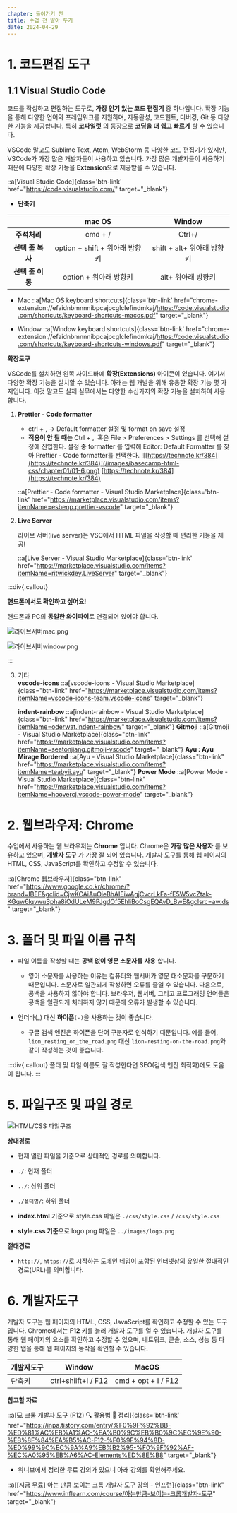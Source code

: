 ```yaml
---
chapter: 들어가기 전
title: 수업 전 알아 두기
date: 2024-04-29
---
```


# 1. 코드편집 도구

## 1.1 Visual Studio Code

코드를 작성하고 편집하는 도구로, **가장 인기 있는 코드 편집기** 중 하나입니다. 확장 기능을 통해 다양한 언어와 프레임워크를 지원하며, 자동완성, 코드힌트, 디버깅, Git 등 다양한 기능을 제공합니다. 특히 **코파일럿** 의 등장으로 **코딩을 더 쉽고 빠르게** 할 수 있습니다.

VSCode 말고도 Sublime Text, Atom, WebStorm 등 다양한 코드 편집기가 있지만, VSCode가 가장 많은 개발자들이 사용하고 있습니다. 가장 많은 개발자들이 사용하기 때문에 다양한 확장 기능을 **Extension**으로 제공받을 수 있습니다.

::a[Visual Studio Code]{class='btn-link' href="https://code.visualstudio.com/" target="\_blank"}

- **단축키**

|                  |             mac OS             |           Window           |
| :--------------: | :----------------------------: | :------------------------: |
|   **주석처리**   |            cmd + /             |           Ctrl+/           |
| **선택 줄 복사** | option + shift + 위아래 방향키 | shift + alt+ 위아래 방향키 |
| **선택 줄 이동** |     option + 위아래 방향키     |     alt+ 위아래 방향키     |

- Mac
  ::a[Mac OS keyboard shortcuts]{class='btn-link' href="chrome-extension://efaidnbmnnnibpcajpcglclefindmkaj/https://code.visualstudio.com/shortcuts/keyboard-shortcuts-macos.pdf" target="\_blank"}

- Window
  ::a[Window keyboard shortcuts]{class='btn-link' href="chrome-extension://efaidnbmnnnibpcajpcglclefindmkaj/https://code.visualstudio.com/shortcuts/keyboard-shortcuts-windows.pdf" target="\_blank"}

**확장도구**

VSCode를 설치하면 왼쪽 사이드바에 **확장(Extensions)** 아이콘이 있습니다. 여기서 다양한 확장 기능을 설치할 수 있습니다. 아래는 웹 개발을 위해 유용한 확장 기능 몇 가지입니다. 이것 말고도 실제 실무에서는 다양한 수십가지의 확장 기능을 설치하여 사용합니다.

1. **Prettier - Code formatter**

   - ctrl + , → Default formatter 설정 및 format on save 설정
   - **적용이 안 될 때는**
     Ctrl + ,  혹은 File > Preferences > Settings 를 선택해 설정에 진입한다.
     설정 중 formatter 를 입력해 Editor: Default Formatter 를 찾아
     Prettier - Code formatter를 선택한다.
     ![[https://technote.kr/384](https://technote.kr/384)](/images/basecamp-html-css/chapter01/01-6.png)
     [https://technote.kr/384](https://technote.kr/384)

   ::a[Prettier - Code formatter - Visual Studio Marketplace]{class='btn-link' href="https://marketplace.visualstudio.com/items?itemName=esbenp.prettier-vscode" target="\_blank"}

2. **Live Server**

   라이브 서버(live server)는 VSC에서 HTML 파일을 작성할 때 편리한 기능을 제공!

   ::a[Live Server - Visual Studio Marketplace]{class='btn-link' href="https://marketplace.visualstudio.com/items?itemName=ritwickdey.LiveServer" target="\_blank"}

:::div{.callout}

**핸드폰에서도 확인하고 싶어요!**

핸드폰과 PC의 **동일한 와이파이**로 연결되어 있어야 합니다.

![라이브서버mac.png](/images/basecamp-html-css/chapter01/01-7.png)

![라이브서버window.png](/images/basecamp-html-css/chapter01/01-8.png)

:::

3. 기타  
    **vscode-icons**
   ::a[vscode-icons - Visual Studio Marketplace]{class="btn-link" href="https://marketplace.visualstudio.com/items?itemName=vscode-icons-team.vscode-icons" target="\_blank"}

   **indent-rainbow**
   ::a[indent-rainbow - Visual Studio Marketplace]{class="btn-link" href="https://marketplace.visualstudio.com/items?itemName=oderwat.indent-rainbow" target="\_blank"}
   **Gitmoji**
   ::a[Gitmoji - Visual Studio Marketplace]{class="btn-link" href="https://marketplace.visualstudio.com/items?itemName=seatonjiang.gitmoji-vscode" target="\_blank"}
   **Ayu : Ayu Mirage Bordered**
   ::a[Ayu - Visual Studio Marketplace]{class="btn-link" href="https://marketplace.visualstudio.com/items?itemName=teabyii.ayu" target="\_blank"}
   **Power Mode**
   ::a[Power Mode - Visual Studio Marketplace]{class="btn-link" href="https://marketplace.visualstudio.com/items?itemName=hoovercj.vscode-power-mode" target="\_blank"}

# 2. 웹브라우저: Chrome

수업에서 사용하는 웹 브라우저는 **Chrome** 입니다. Chrome은 **가장 많은 사용자** 를 보유하고 있으며, **개발자 도구** 가 가장 잘 되어 있습니다. 개발자 도구를 통해 웹 페이지의 HTML, CSS, JavaScript를 확인하고 수정할 수 있습니다.

::a[Chrome 웹브라우저]{class="btn-link" href="https://www.google.co.kr/chrome/?brand=IBEF&gclid=CjwKCAiAuOieBhAIEiwAgjCvcrLkFa-fE5W5vcZtak-KGqw6lqvwuSpha8iOdULeM9PJgdOf5EhliBoCsgEQAvD_BwE&gclsrc=aw.ds" target="\_blank"}

# 3. 폴더 및 파일 이름 규칙

- 파일 이름을 작성할 때는 **공백 없이 영문 소문자를 사용** 합니다.

  - 영어 소문자를 사용하는 이유는 컴퓨터와 웹서버가 영문 대소문자를 구분하기 때문입니다. 소문자로 일관되게 작성하면 오류를 줄일 수 있습니다. 다음으로, 공백을 사용하지 않아야 합니다. 브라우저, 웹서버, 그리고 프로그래밍 언어들은 공백을 일관되게 처리하지 않기 때문에 오류가 발생할 수 있습니다.

- 언더바(\_) 대신 **하이픈**`(-)`을 사용하는 것이 좋습니다.
  - 구글 검색 엔진은 하이픈을 단어 구분자로 인식하기 때문입니다. 예를 들어, `lion_resting_on_the_road.png` 대신 `lion-resting-on-the-road.png`와 같이 작성하는 것이 좋습니다.

:::div{.callout}
폴더 및 파일 이름도 잘 작성한다면 SEO(검색 엔진 최적화)에도 도움이 됩니다.
:::

# 5. 파일구조 및 파일 경로

![HTML/CSS 파일구조](/images/html-css/chapter01/03.png)

**상대경로**

- 현재 열린 파일을 기준으로 상대적인 경로를 의미합니다.

- `./`: 현재 폴더
- `../`: 상위 폴더
- `./폴더명/`: 하위 폴더

- **index.html** 기준으로 style.css 파일은 `./css/style.css` / `/css/style.css`
- **style.css 기준**으로 logo.png 파일은 `../images/logo.png`

**절대경로**

- `http://`, `https://`로 시작하는 도메인 네임이 포함된 인터넷상의 유일한 절대적인 경로(URL)를 의미합니다.

# 6. 개발자도구

개발자 도구는 웹 페이지의 HTML, CSS, JavaScript를 확인하고 수정할 수 있는 도구입니다. Chrome에서는 **F12** 키를 눌러 개발자 도구를 열 수 있습니다. 개발자 도구를 통해 웹 페이지의 요소를 확인하고 수정할 수 있으며, 네트워크, 콘솔, 소스, 성능 등 다양한 탭을 통해 웹 페이지의 동작을 확인할 수 있습니다.

| 개발자도구 | Window              | MacOS               |
| ---------- | ------------------- | ------------------- |
| 단축키     | ctrl+shilft+I / F12 | cmd + opt + I / F12 |

**참고할 자료**

::a[💻 크롬 개발자 도구 (F12) 🔍 활용법 💯 정리]{class='btn-link' href="https://inpa.tistory.com/entry/%F0%9F%92%BB-%ED%81%AC%EB%A1%AC-%EA%B0%9C%EB%B0%9C%EC%9E%90-%EB%8F%84%EA%B5%AC-F12-%F0%9F%94%8D-%ED%99%9C%EC%9A%A9%EB%B2%95-%F0%9F%92%AF-%EC%A0%95%EB%A6%AC-Elements%ED%8E%B8" target="\_blank"}

- 위니브에서 정리한 무료 강의가 있으니 아래 강의를 확인해주세요.

::a[[지금 무료] 아는 만큼 보이는 크롬 개발자 도구 강의 - 인프런]{class="btn-link" href="https://www.inflearn.com/course/아는만큼-보이는-크롬개발자-도구" target="\_blank"}
